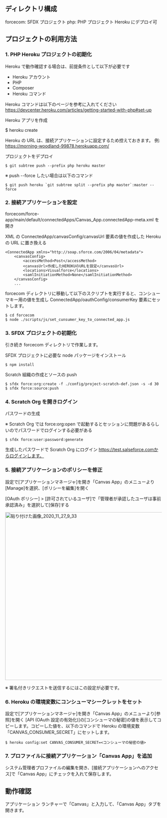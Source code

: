 ## ディレクトリ構成

forcecom: SFDX プロジェクト
php: PHP プロジェクト Heroku にデプロイ可

## プロジェクトの利用方法

### 1. PHP Heroku プロジェクトの初期化

Heroku で動作確認する場合は、前提条件として以下が必要です

- Heroku アカウント
- PHP
- Composer
- Heroku コマンド

Heroku コマンドは以下のページを参考に入れてください
https://devcenter.heroku.com/articles/getting-started-with-php#set-up

Heroku アプリを作成

$ heroku create

Heroku の URL は、接続アプリケーションに設定するため控えておきます。
例: https://morning-woodland-99878.herokuapp.com/

プロジェクトをデプロイ

```
$ git subtree push --prefix php heroku master
```

※ push --force したい場合は以下のコマンド

```
$ git push heroku `git subtree split --prefix php master`:master --force
```

### 2. 接続アプリケーションを設定

forcecom/force-app/main/default/connectedApps/Canvas_App.connectedApp-meta.xml を開き

XML の ConnectedApp/canvasConfig/canvasUrl 要素の値を作成した Heroku の URL に置き換える

```
<ConnectedApp xmlns="http://soap.sforce.com/2006/04/metadata">
    <canvasConfig>
        <accessMethod>Post</accessMethod>
        <canvasUrl>作成したHEROKUのURLを設定</canvasUrl>
        <locations>Visualforce</locations>
        <samlInitiationMethod>None</samlInitiationMethod>
    </canvasConfig>
    ...
```

forcecom ディレクトリに移動して以下のスクリプトを実行すると、コンシューマキー用の値を生成し ConnectedApp/oauthConfig/consumerKey 要素にセットします。

```
$ cd forcecom
$ node ./scripts/js/set_cunsumer_key_to_connected_app.js
```

### 3. SFDX プロジェクトの初期化

引き続き forcecom ディレクトリで作業します。

SFDX プロジェクトに必要な node パッケージをインストール

```
$ npm install
```

Scratch 組織の作成とソースの push

```
$ sfdx force:org:create -f ./config/project-scratch-def.json -s -d 30
$ sfdx force:source:push
```

### 4. Scratch Org を開きログイン

パスワードの生成

※ Scratch Org では force:org:open で起動するとセッションに問題があるらしいのでパスワードでログインする必要がある

```
$ sfdx force:user:password:generate
```

生成したパスワードで Scratch Org にログイン
https://test.salseforce.comからログインします。

### 5. 接続アプリケーションのポリシーを修正

設定で[アプリケーションマネージャ]を開き「Canvas App」のメニューより[Manage]を選択、[ポリシーを編集]を開く

[OAuth ポリシー] > [許可されているユーザ]で「管理者が承認したユーザは事前承認済み」を選択して[保存]する

<img width="540" alt="貼り付けた画像_2020_11_27_9_33" src="https://user-images.githubusercontent.com/790480/100398840-b4686b80-3093-11eb-83f6-da48a600b460.png">

※ 署名付きリクエストを送信するにはこの設定が必要です。

### 6. Heroku の環境変数にコンシューマシークレットをセット

設定で[アプリケーションマネージャ]を開き「Canvas App」のメニューより[参照]を開く
[API (OAuth 設定の有効化)]の[コンシューマの秘密]の値を表示してコピーします。コピーした値を、以下のコマンドで Heroku の環境変数「CANVAS_CONSUMER_SECRET」にセットします。

```
$ heroku config:set CANVAS_CONSUMER_SECRET=<コンシューマの秘密の値>
```

### 7. プロファイルに接続アプリケーション「Canvas App」を追加

システム管理者プロファイルの編集を開き、[接続アプリケーションへのアクセス]で「Canvas App」にチェックを入れて保存します。

## 動作確認

アプリケーション ランチャーで「Canvas」と入力して、「Canvas App」タブを開きます。
